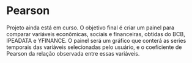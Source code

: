 # Pearson

Projeto ainda está em curso. O objetivo final é criar um painel para
comparar variáveis econômicas, sociais e financeiras, obtidas do BCB,
IPEADATA e YFINANCE. O painel será um gráfico que conterá as series
temporais das variáveis selecionadas pelo usuário, e o coeficiente de
Pearson da relação observada entre essas variáveis.
